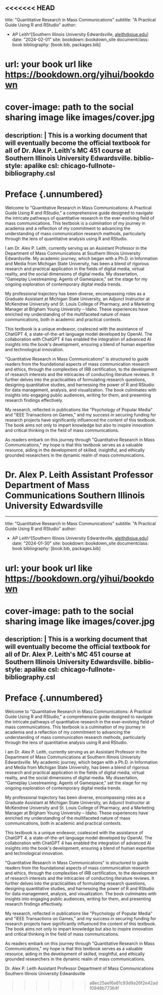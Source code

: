 <<<<<<< HEAD
--- 
title: "Quantitative Research in Mass Communications"
subtitle: "A Practical Guide Using R and RStudio"
author:
  - AP Leith^[Southern Illinois University Edwardsville, aleith@siue.edu]
date: "2024-02-01"
site: bookdown::bookdown_site
documentclass: book
bibliography: [book.bib, packages.bib]
# url: your book url like https://bookdown.org/yihui/bookdown
# cover-image: path to the social sharing image like images/cover.jpg
description: |
  This is a working document that will eventually become the official textbook for all of Dr. Alex P. Leith's MC 451 course at Southern Illinois University Edwardsville.
biblio-style: apalike
csl: chicago-fullnote-bibliography.csl
---

# Preface {.unnumbered}

Welcome to "Quantitative Research in Mass Communications: A Practical Guide Using R and RStudio," a comprehensive guide designed to navigate the intricate pathways of quantitative research in the ever-evolving field of mass communications. This textbook is a culmination of my journey in academia and a reflection of my commitment to advancing the understanding of mass communication research methods, particularly through the lens of quantitative analysis using R and RStudio.

I am Dr. Alex P. Leith, currently serving as an Assistant Professor in the Department of Mass Communications at Southern Illinois University Edwardsville. My academic journey, which began with a Ph.D. in Information and Media from Michigan State University, has been a blend of rigorous research and practical application in the fields of digital media, virtual reality, and the social dimensions of digital media. My dissertation, "Gameplay Livestreaming: Agents of Gamespace," set the stage for my ongoing exploration of contemporary digital media trends. 

My professional trajectory has been diverse, encompassing roles as a Graduate Assistant at Michigan State University, an Adjunct Instructor at McKendree University and St. Louis College of Pharmacy, and a Marketing Manager at Brigham Young University – Idaho. These experiences have enriched my understanding of the multifaceted nature of mass communications, both in academic and practical contexts.

This textbook is a unique endeavor, coalesced with the assistance of ChatGPT 4, a state-of-the-art language model developed by OpenAI. The collaboration with ChatGPT 4 has enabled the integration of advanced AI insights into the book's development, ensuring a blend of human expertise and technological innovation. 

"Quantitative Research in Mass Communications" is structured to guide readers from the foundational aspects of mass communication research and ethics, through the complexities of IRB certification, to the development of research interests and the intricacies of conducting literature reviews. It further delves into the practicalities of formulating research questions, designing quantitative studies, and harnessing the power of R and RStudio for data management, analysis, and visualization. The book culminates with insights into engaging public audiences, writing for them, and presenting research findings effectively.

My research, reflected in publications like "Psychology of Popular Media" and "IEEE Transactions on Games," and my success in securing funding for research projects have significantly influenced the content of this textbook. The book aims not only to impart knowledge but also to inspire innovation and critical thinking in the field of mass communications.

As readers embark on this journey through "Quantitative Research in Mass Communications," my hope is that this textbook serves as a valuable resource, aiding in the development of skilled, insightful, and ethically grounded researchers in the dynamic realm of mass communications.

Dr. Alex P. Leith
Assistant Professor
Department of Mass Communications
Southern Illinois University Edwardsville
=======
--- 
title: "Quantitative Research in Mass Communications"
subtitle: "A Practical Guide Using R and RStudio"
author:
  - AP Leith^[Southern Illinois University Edwardsville, aleith@siue.edu]
date: "2024-01-30"
site: bookdown::bookdown_site
documentclass: book
bibliography: [book.bib, packages.bib]
# url: your book url like https://bookdown.org/yihui/bookdown
# cover-image: path to the social sharing image like images/cover.jpg
description: |
  This is a working document that will eventually become the official textbook for all of Dr. Alex P. Leith's MC 451 course at Southern Illinois University Edwardsville.
biblio-style: apalike
csl: chicago-fullnote-bibliography.csl
---

# Preface {.unnumbered}

Welcome to "Quantitative Research in Mass Communications: A Practical Guide Using R and RStudio," a comprehensive guide designed to navigate the intricate pathways of quantitative research in the ever-evolving field of mass communications. This textbook is a culmination of my journey in academia and a reflection of my commitment to advancing the understanding of mass communication research methods, particularly through the lens of quantitative analysis using R and RStudio.

I am Dr. Alex P. Leith, currently serving as an Assistant Professor in the Department of Mass Communications at Southern Illinois University Edwardsville. My academic journey, which began with a Ph.D. in Information and Media from Michigan State University, has been a blend of rigorous research and practical application in the fields of digital media, virtual reality, and the social dimensions of digital media. My dissertation, "Gameplay Livestreaming: Agents of Gamespace," set the stage for my ongoing exploration of contemporary digital media trends. 

My professional trajectory has been diverse, encompassing roles as a Graduate Assistant at Michigan State University, an Adjunct Instructor at McKendree University and St. Louis College of Pharmacy, and a Marketing Manager at Brigham Young University – Idaho. These experiences have enriched my understanding of the multifaceted nature of mass communications, both in academic and practical contexts.

This textbook is a unique endeavor, coalesced with the assistance of ChatGPT 4, a state-of-the-art language model developed by OpenAI. The collaboration with ChatGPT 4 has enabled the integration of advanced AI insights into the book's development, ensuring a blend of human expertise and technological innovation. 

"Quantitative Research in Mass Communications" is structured to guide readers from the foundational aspects of mass communication research and ethics, through the complexities of IRB certification, to the development of research interests and the intricacies of conducting literature reviews. It further delves into the practicalities of formulating research questions, designing quantitative studies, and harnessing the power of R and RStudio for data management, analysis, and visualization. The book culminates with insights into engaging public audiences, writing for them, and presenting research findings effectively.

My research, reflected in publications like "Psychology of Popular Media" and "IEEE Transactions on Games," and my success in securing funding for research projects have significantly influenced the content of this textbook. The book aims not only to impart knowledge but also to inspire innovation and critical thinking in the field of mass communications.

As readers embark on this journey through "Quantitative Research in Mass Communications," my hope is that this textbook serves as a valuable resource, aiding in the development of skilled, insightful, and ethically grounded researchers in the dynamic realm of mass communications.

Dr. Alex P. Leith
Assistant Professor
Department of Mass Communications
Southern Illinois University Edwardsville
>>>>>>> a8ec25aef6a81c93d9a26f2e42ad10948b77364f
